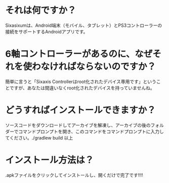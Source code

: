 # それは何ですか？
Sixasixumは、Android端末（モバイル、タブレット）とPS3コントローラーの接続をサポートするAndroidアプリです。

# 6軸コントローラーがあるのに、なぜそれを使わなければならないのですか？
簡単に言うと「Sixaxis Controllerはroot化されたデバイス専用です」ということですが、あなたは間違いなくroot化されたデバイスを持っていませんね。

# どうすればインストールできますか？
ソースコードをダウンロードしてアーカイブを解凍し、アーカイブの後のフォルダーでコマンドプロンプトを開き、このコマンドをコマンドプロンプトに入力してください。./gradlew build
以上

# インストール方法は？
.apkファイルをクリックしてインストールし、開くだけで完了です!!!!
